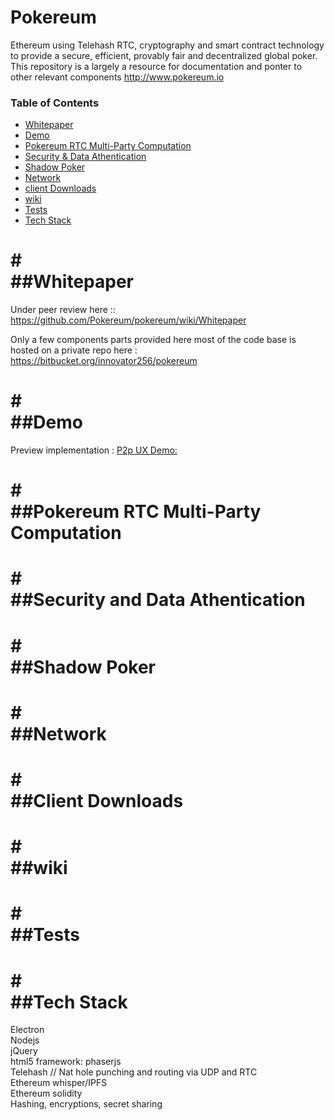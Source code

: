 Pokereum
========
Ethereum using Telehash RTC, cryptography and smart contract technology to provide a secure, efficient, provably fair and decentralized global poker. This repository is a largely a resource for documentation and ponter to other relevant components http://www.pokereum.io 


### Table of Contents

* [Whitepaper](#Whitepaper)
* [Demo](#Demo)
* [Pokereum RTC Multi-Party Computation](#Pokereum-RTC)
* [Security & Data Athentication](#SecurityDataAthentication)    
* [Shadow Poker](Shadow-Poker)
* [Network](#Network)
* [client Downloads](#Downloads)
* [wiki](#wiki)
* [Tests](#Tests)
* [Tech Stack](#Tech-Stack)







#<a name="whitepaper"></a>     
##Whitepaper    
===    
Under peer review here :: https://github.com/Pokereum/pokereum/wiki/Whitepaper           



Only a few components parts provided here most of the code base is hosted on a private repo here : https://bitbucket.org/innovator256/pokereum    


#<a name="Demo"></a>   
##Demo           
===    
Preview implementation : [P2p UX Demo:]( https://www.youtube.com/watch?v=ydqsLi2CAgQ)        




#<a name="Pokereum-RTC"></a>   
##Pokereum RTC Multi-Party Computation         
===       




 #<a name="SecurityDataAthentication"></a>        
 ##Security and Data Athentication             
 ===    
 
 
 
 

#<a name="Shadow-Poker"></a>     
##Shadow Poker          
===          





#<a name="Network"></a>    
##Network                   
===            




#<a name="Downloads"></a>    
##Client Downloads             
===        




#<a name="wiki"></a>     
##wiki         
===         



#<a name="Tests"></a>      
##Tests           
===       



#<a name="Tech-Stack"></a>     
##Tech Stack           
===        

Electron <br/>
Nodejs<br/>
jQuery<br/>
html5 framework: phaserjs<br/>
Telehash // Nat hole punching and routing via UDP and RTC<br/>
Ethereum whisper/IPFS<br/>
Ethereum solidity<br/>
Hashing, encryptions, secret sharing

